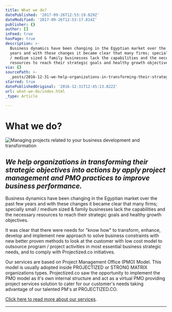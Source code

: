 ```yaml
---
title: What we do?
datePublished: '2017-09-26T12:53:19.029Z'
dateModified: '2017-09-26T12:53:17.814Z'
publisher: {}
author: []
inFeed: true
hasPage: true
description: >-
  Business dynamics have been changing in the Egyptian market over the past few
  years and with these changes it became clear that many firms; specially small
  / medium sized & family businesses lack the capabilities and the necessary
  resources to reach their strategic goals and healthy growth objectives.
via: {}
sourcePath: >-
  _posts/2016-12-31-we-help-organizations-in-transforming-their-strategic-object.md
starred: true
datePublishedOriginal: '2016-12-31T12:45:13.822Z'
url: what-we-do/index.html
_type: Article

---
```

# What we do?
![Managing projects related to your business development and transformation](https://the-grid-user-content.s3-us-west-2.amazonaws.com/f7e8ed6b-f696-4e04-9490-7bf17e4f1e73.jpg)

## _We help organizations in transforming their strategic objectives into actions by apply project management and PMO practices to improve business performance._

Business dynamics have been changing in the Egyptian market over the past few years and with these changes it became clear that many firms; specially small / medium sized & family businesses lack the capabilities and the necessary resources to reach their strategic goals and healthy growth objectives.

It was clear that there were needs for "know how" to transform, enhance, develop and implement new approach to solve business constraints with new better proven methods to look at the customer with low cost model to outsource program / project activities in most essential business strategic needs, and to comply with Projectized.co initiatives.

Our services are based on Project Management Office (PMO) Model. This model is usually adopted inside PROJECTIZED or STRONG MATRIX organizations types. Projectized.co saw the opportunity to implement the PMO model as it's own internal structure and act as a virtual PMO providing project services solution to cater for our customer's needs taking advantage of our talented PM's at PROJECTIZED.CO.

[Click here to read more about our services][0].

---



[0]: http://projectized.co/services
